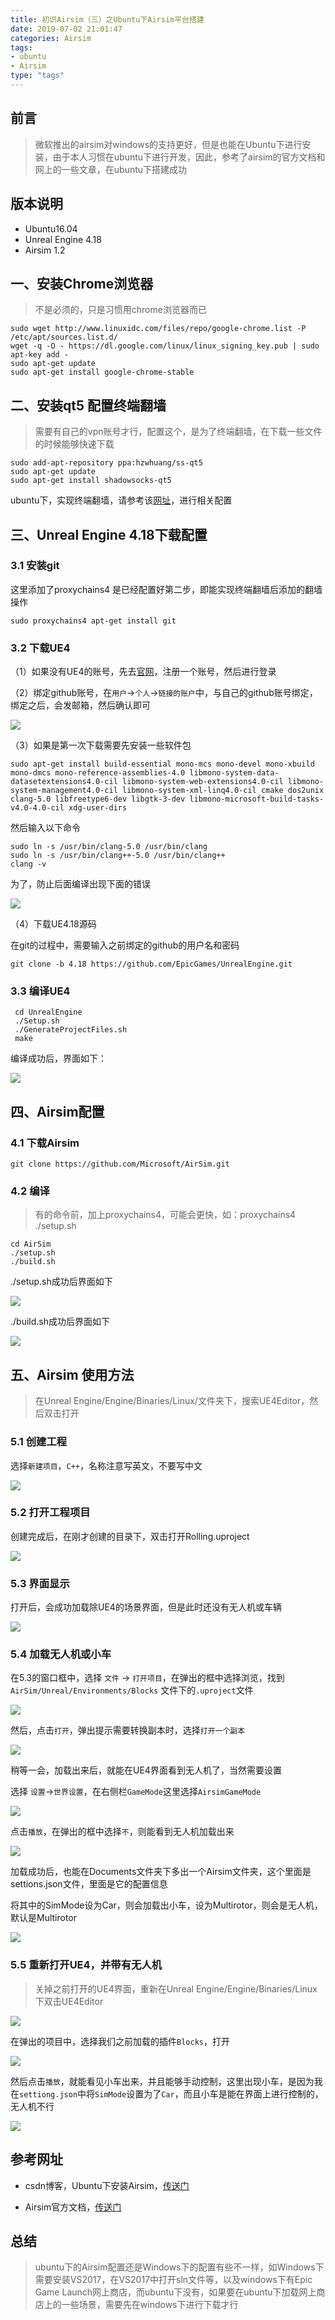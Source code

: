 ```yaml
---
title: 初识Airsim（三）之Ubuntu下Airsim平台搭建
date: 2019-07-02 21:01:47
categories: Airsim
tags: 
- ubuntu
- Airsim
type: "tags"
---
```


## 前言

> 微软推出的airsim对windows的支持更好，但是也能在Ubuntu下进行安装，由于本人习惯在ubuntu下进行开发，因此，参考了airsim的官方文档和网上的一些文章，在ubuntu下搭建成功

## 版本说明

- Ubuntu16.04
- Unreal Engine 4.18
- Airsim 1.2

## 一、安装Chrome浏览器

> 不是必须的，只是习惯用chrome浏览器而已

```
sudo wget http://www.linuxidc.com/files/repo/google-chrome.list -P /etc/apt/sources.list.d/
wget -q -O - https://dl.google.com/linux/linux_signing_key.pub | sudo apt-key add -
sudo apt-get update
sudo apt-get install google-chrome-stable
```

## 二、安装qt5 配置终端翻墙

> 需要有自己的vpn账号才行，配置这个，是为了终端翻墙，在下载一些文件的时候能够快速下载

```
sudo add-apt-repository ppa:hzwhuang/ss-qt5
sudo apt-get update
sudo apt-get install shadowsocks-qt5
```

ubuntu下，实现终端翻墙，请参考该[网址](https://ldgyyf.cn/2019/06/27/Linux/ubuntu%E4%B8%8B%E7%A7%91%E5%AD%A6%E4%B8%8A%E7%BD%91/#more)，进行相关配置

## 三、Unreal Engine 4.18下载配置

### 3.1 安装git

这里添加了proxychains4 是已经配置好第二步，即能实现终端翻墙后添加的翻墙操作

```
sudo proxychains4 apt-get install git
```

### 3.2 下载UE4

（1）如果没有UE4的账号，先去[官网](https://www.unrealengine.com)，注册一个账号，然后进行登录

（2）绑定github账号，在`用户`->`个人`->`链接的账户`中，与自己的github账号绑定，绑定之后，会发邮箱，然后确认即可

![](初识Airsim（三）之Ubuntu下Airsim平台搭建/1.png)

（3）如果是第一次下载需要先安装一些软件包

```
sudo apt-get install build-essential mono-mcs mono-devel mono-xbuild mono-dmcs mono-reference-assemblies-4.0 libmono-system-data-datasetextensions4.0-cil libmono-system-web-extensions4.0-cil libmono-system-management4.0-cil libmono-system-xml-linq4.0-cil cmake dos2unix clang-5.0 libfreetype6-dev libgtk-3-dev libmono-microsoft-build-tasks-v4.0-4.0-cil xdg-user-dirs
```

然后输入以下命令

```
sudo ln -s /usr/bin/clang-5.0 /usr/bin/clang
sudo ln -s /usr/bin/clang++-5.0 /usr/bin/clang++
clang -v
```

为了，防止后面编译出现下面的错误

![](初识Airsim（三）之Ubuntu下Airsim平台搭建/2.png)

（4）下载UE4.18源码

在git的过程中，需要输入之前绑定的github的用户名和密码

```
git clone -b 4.18 https://github.com/EpicGames/UnrealEngine.git
```

### 3.3 编译UE4

```
 cd UnrealEngine
 ./Setup.sh
 ./GenerateProjectFiles.sh
 make
```

编译成功后，界面如下：

![](初识Airsim（三）之Ubuntu下Airsim平台搭建/3.png)

## 四、Airsim配置

### 4.1 下载Airsim

```
git clone https://github.com/Microsoft/AirSim.git
```

### 4.2 编译

> 有的命令前，加上proxychains4，可能会更快，如：proxychains4 ./setup.sh

```
cd AirSim
./setup.sh
./build.sh
```

./setup.sh成功后界面如下

![](初识Airsim（三）之Ubuntu下Airsim平台搭建/4.png)

./build.sh成功后界面如下

![](初识Airsim（三）之Ubuntu下Airsim平台搭建/5.png)

## 五、Airsim 使用方法

> 在Unreal Engine/Engine/Binaries/Linux/文件夹下，搜索UE4Editor，然后双击打开

### 5.1 创建工程

选择`新建项目`，`C++`，名称注意写英文，不要写中文

![](初识Airsim（三）之Ubuntu下Airsim平台搭建/6.png)

### 5.2 打开工程项目

创建完成后，在刚才创建的目录下，双击打开Rolling.uproject

![](初识Airsim（三）之Ubuntu下Airsim平台搭建/7.png)

### 5.3 界面显示

打开后，会成功加载除UE4的场景界面，但是此时还没有无人机或车辆

![](初识Airsim（三）之Ubuntu下Airsim平台搭建/8.png)

### 5.4 加载无人机或小车

在5.3的窗口框中，选择 `文件` -> `打开项目`，在弹出的框中选择浏览，找到 `AirSim/Unreal/Environments/Blocks` 文件下的`.uproject`文件

![](初识Airsim（三）之Ubuntu下Airsim平台搭建/9.png)

然后，点击`打开`，弹出提示需要转换副本时，选择`打开一个副本`

![](初识Airsim（三）之Ubuntu下Airsim平台搭建/10.png)

稍等一会，加载出来后，就能在UE4界面看到无人机了，当然需要设置

选择  `设置`->`世界设置`，在右侧栏`GameMode`这里选择`AirsimGameMode`

![](初识Airsim（三）之Ubuntu下Airsim平台搭建/11.png)

点击`播放`，在弹出的框中选择`不`，则能看到无人机加载出来

![](初识Airsim（三）之Ubuntu下Airsim平台搭建/12.png)

加载成功后，也能在Documents文件夹下多出一个Airsim文件夹，这个里面是settions.json文件，里面是它的配置信息

将其中的SimMode设为Car，则会加载出小车，设为Multirotor，则会是无人机，默认是Multirotor

![](初识Airsim（三）之Ubuntu下Airsim平台搭建/13.png)

### 5.5 重新打开UE4，并带有无人机

> 关掉之前打开的UE4界面，重新在Unreal Engine/Engine/Binaries/Linux下双击UE4Editor

![](初识Airsim（三）之Ubuntu下Airsim平台搭建/14.png)

在弹出的项目中，选择我们之前加载的插件`Blocks`，打开

![](初识Airsim（三）之Ubuntu下Airsim平台搭建/15.png)

然后点击`播放`，就能看见小车出来，并且能够手动控制，这里出现小车，是因为我在`settiong.json`中将`SimMode`设置为了`Car`，而且小车是能在界面上进行控制的，无人机不行

![](初识Airsim（三）之Ubuntu下Airsim平台搭建/16.png)

## 参考网址

- csdn博客，Ubuntu下安装Airsim，[传送门](https://blog.csdn.net/weixin_39059031/article/details/84028487)

- Airsim官方文档，[传送门](https://microsoft.github.io/AirSim/docs/build_linux/)

## 总结

> ubuntu下的Airsim配置还是Windows下的配置有些不一样，如Windows下需要安装VS2017，在VS2017中打开sln文件等，以及windows下有Epic Game Launch网上商店，而ubuntu下没有，如果要在ubuntu下加载网上商店上的一些场景，需要先在windows下进行下载才行